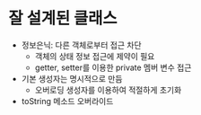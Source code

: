 # 잘 설계된 클래스
- 정보은닉: 다른 객체로부터 접근 차단
  - 객체의 상태 정보 접근에 제약이 필요
  - getter, setter를 이용한 private 멤버 변수 접근
- 기본 생성자는 명시적으로 만듬
  - 오버로딩 생성자를 이용하여 적절하게 초기화
- toString 메소드 오버라이드